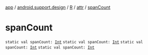 [app](../../../index.md) / [android.support.design](../../index.md) / [R](../index.md) / [attr](index.md) / [spanCount](.)

# spanCount

`static val spanCount: `[`Int`](https://kotlinlang.org/api/latest/jvm/stdlib/kotlin/-int/index.html)
`static val spanCount: `[`Int`](https://kotlinlang.org/api/latest/jvm/stdlib/kotlin/-int/index.html)
`static val spanCount: `[`Int`](https://kotlinlang.org/api/latest/jvm/stdlib/kotlin/-int/index.html)
`static val spanCount: `[`Int`](https://kotlinlang.org/api/latest/jvm/stdlib/kotlin/-int/index.html)